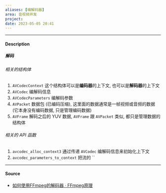 ```yaml
---
aliases: [编解码器]
area: 音视频开发
project: 
date: 2023-05-05 20:41
---
```

---
#### Description
##### 解码
###### 相关的结构体
1. `AVCodecContext`
    这个结构体可以是**编码器**的上下文, 也可以是**解码器**的上下文
2. `AVCodec`
    编解码信息
3. `AVCodecParameters`
    编解码参数
4. `AVPacket`
    数据包 (已编码压缩), 这里面的数据通常是一帧视频或音频的数据 (它本身没有编码数据, 只是管理编码数据)
5. `AVFrame`
    解码之后的 YUV 数据, `AVFrame` 跟 `AVPacket` 类似, 都只是管理数据的结构体

###### 相关的 API 函数
1. `avcodec_alloc_context3`
    通过传递 `AVCodec` 编解码信息来初始化上下文
2. `avcodec_parameters_to_context`
    把流的 ``
---
#### Source
- [如何使用FFmpeg的解码器 · FFmpeg原理](https://ffmpeg.xianwaizhiyin.net/api-ffmpeg/decode.html)